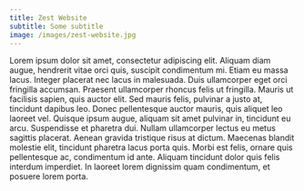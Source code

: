 ```yaml
---
title: Zest Website
subtitle: Some subtitle
image: /images/zest-website.jpg
---
```

Lorem ipsum dolor sit amet, consectetur adipiscing elit. Aliquam diam augue, hendrerit vitae orci quis, suscipit condimentum mi. Etiam eu massa lacus. Integer placerat nec lacus in malesuada. Duis ullamcorper eget orci fringilla accumsan. Praesent ullamcorper rhoncus felis ut fringilla. Mauris ut facilisis sapien, quis auctor elit. Sed mauris felis, pulvinar a justo at, tincidunt dapibus leo. Donec pellentesque auctor mauris, quis aliquet leo laoreet vel. Quisque ipsum augue, aliquam sit amet pulvinar in, tincidunt eu arcu. Suspendisse et pharetra dui. Nullam ullamcorper lectus eu metus sagittis placerat. Aenean gravida tristique risus at dictum. Maecenas blandit molestie elit, tincidunt pharetra lacus porta quis. Morbi est felis, ornare quis pellentesque ac, condimentum id ante. Aliquam tincidunt dolor quis felis interdum imperdiet. In laoreet lorem dignissim quam condimentum, et posuere lorem porta.
